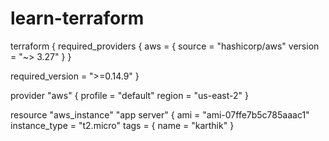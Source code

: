 # learn-terraform
terraform {
  required_providers {
    aws = {
      source = "hashicorp/aws"
      version = "~> 3.27"
    }
  }
  
  required_version = ">=0.14.9"
}

provider "aws" {
  profile = "default"
  region = "us-east-2" 
 }
 
resource "aws_instance" "app server" {
 ami = "ami-07ffe7b5c785aaac1"
 instance_type = "t2.micro"
 tags = { 
  name = "karthik"
   }
